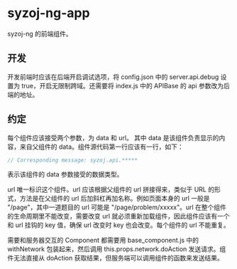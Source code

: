 # syzoj-ng-app

syzoj-ng 的前端组件。

## 开发

开发前端时应该在后端开启调试选项，将 config.json 中的 server.api.debug 设置为 true，开启无限制跨域。还需要将 index.js 中的 APIBase 的 api 参数改为后端的地址。

## 约定

每个组件应该接受两个参数，为 data 和 url。
其中 data 是该组件负责显示的内容，来自父组件的 data。组件源代码第一行应该有一行，如下：

```javascript
// Corresponding message: syzoj.api.*****
```

表示该组件的 data 参数接受的数据类型。

url 唯一标识这个组件。url 应该根据父组件的 url 拼接得来，类似于 URL 的形式，方法是在父组件的 url 后加斜杠再加名称。例如页面本身的 url 一般是 "/page"，其中一道题目的 url 可能是 "/page/problem/xxxxx"。url 在整个组件的生命周期里不能改变，需要改变 url 就必须重新加载组件，因此组件应该有一个和 url 挂钩的 key 值，确保 url 改变时 key 也会改变。每个组件的 url 不能重复。

需要和服务器交互的 Component 都需要用 base_component.js 中的 withNetwork 包装起来，然后调用 this.props.network.doAction 发送请求。组件无法直接从 doAction 获取结果，但服务端可以调用组件的函数来发送结果。
